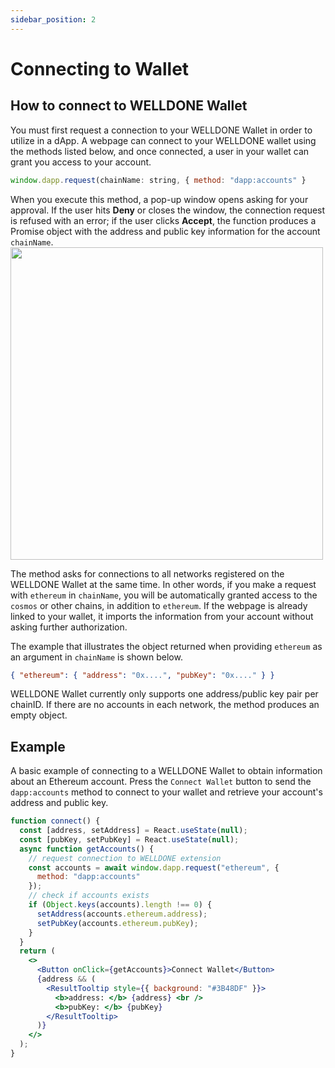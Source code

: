 ```yaml
---
sidebar_position: 2
---
```


# Connecting to Wallet

## How to connect to WELLDONE Wallet

You must first request a connection to your WELLDONE Wallet in order to utilize in a dApp. A webpage can connect to your WELLDONE wallet using the methods listed below, and once connected, a user in your wallet can grant you access to your account.

```javascript
window.dapp.request(chainName: string, { method: "dapp:accounts" }
```

When you execute this method, a pop-up window opens asking for your approval. If the user hits **Deny** or closes the window, the connection request is refused with an error; if the user clicks **Accept**, the function produces a Promise object with the address and public key information for the account `chainName`.
<img src="https://user-images.githubusercontent.com/70956926/178187041-243f3349-b62b-4d2b-bd22-d072eb1b5795.png" width="500"/>

The method asks for connections to all networks registered on the WELLDONE Wallet at the same time. In other words, if you make a request with `ethereum` in `chainName`, you will be automatically granted access to the `cosmos` or other chains, in addition to `ethereum`. If the webpage is already linked to your wallet, it imports the information from your account without asking further authorization.

The example that illustrates the object returned when providing `ethereum` as an argument in `chainName` is shown below.

```json
{ "ethereum": { "address": "0x....", "pubKey": "0x...." } }
```

WELLDONE Wallet currently only supports one address/public key pair per chainID. If there are no accounts in each network, the method produces an empty object.

## Example

A basic example of connecting to a WELLDONE Wallet to obtain information about an Ethereum account. Press the `Connect Wallet` button to send the `dapp:accounts` method to connect to your wallet and retrieve your account's address and public key.

```jsx live
function connect() {
  const [address, setAddress] = React.useState(null);
  const [pubKey, setPubKey] = React.useState(null);
  async function getAccounts() {
    // request connection to WELLDONE extension
    const accounts = await window.dapp.request("ethereum", {
      method: "dapp:accounts"
    });
    // check if accounts exists
    if (Object.keys(accounts).length !== 0) {
      setAddress(accounts.ethereum.address);
      setPubKey(accounts.ethereum.pubKey);
    }
  }
  return (
    <>
      <Button onClick={getAccounts}>Connect Wallet</Button>
      {address && (
        <ResultTooltip style={{ background: "#3B48DF" }}>
          <b>address: </b> {address} <br />
          <b>pubKey: </b> {pubKey}
        </ResultTooltip>
      )}
    </>
  );
}
```
